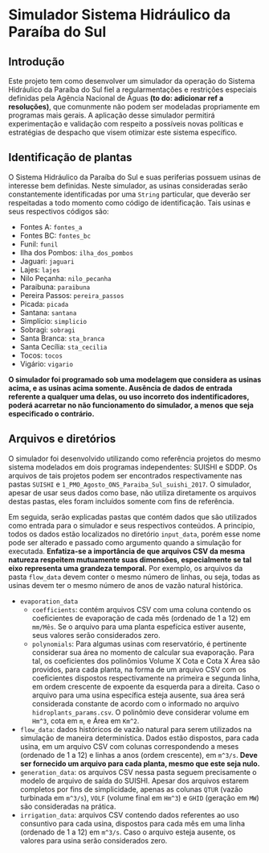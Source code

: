 # Simulador Sistema Hidráulico da Paraíba do Sul

## Introdução

Este projeto tem como desenvolver um simulador da operação do Sistema Hidráulico da Paraíba do Sul fiel a regularmentações e restrições especiais definidas pela Agência Nacional de Águas **(to do: adicionar ref a resoluções)**, que comunmente não podem ser modeladas propriamente em programas mais gerais. A aplicação desse simulador permitirá experimentação e validação com respeito a possíveis novas políticas e estratégias de despacho que visem otimizar este sistema específico.

## Identificação de plantas

O Sistema Hidráulico da Paraíba do Sul e suas periferias possuem usinas de interesse bem definidas. Neste simulador, as usinas consideradas serão constantemente identificadas por uma `String` particular, que deverão ser respeitadas a todo momento como código de identificação. Tais usinas e seus respectivos códigos são:
* Fontes A: `fontes_a`
* Fontes BC: `fontes_bc`
* Funil: `funil`
* Ilha dos Pombos: `ilha_dos_pombos`
* Jaguari: `jaguari`
* Lajes: `lajes`
* Nilo Peçanha: `nilo_pecanha`
* Paraibuna: `paraibuna`
* Pereira Passos: `pereira_passos`
* Picada: `picada`
* Santana: `santana`
* Simplício: `simplicio`
* Sobragi: `sobragi`
* Santa Branca: `sta_branca`
* Santa Cecília: `sta_cecilia`
* Tocos: `tocos`
* Vigário: `vigario`

**O simulador foi programado sob uma modelagem que considera as usinas acima, e as usinas acima somente. Ausência de dados de entrada referente a qualquer uma delas, ou uso incorreto dos indentificadores, poderá acarretar no não funcionamento do simulador, a menos que seja especificado o contrário.**

## Arquivos e diretórios

O simulador foi desenvolvido utilizando como referência projetos do mesmo sistema modelados em dois programas independentes: SUISHI e SDDP. Os arquivos de tais projetos podem ser encontrados respectivamente nas pastas `SUISHI` e `1_PMO_Agosto_ONS_Paraiba_Sul_suishi_2017`. O simulador, apesar de usar seus dados como base, não utiliza diretamente os arquivos destas pastas, eles foram incluídos somente com fins de referência.

Em seguida, serão explicadas pastas que contém dados que são utilizados como entrada para o simulador e seus respectivos conteúdos. A princípio, todos os dados estão localizados no diretório `input_data`, porém esse nome pode ser alterado e passado como argumento quando a simulação for executada. **Enfatiza-se a importância de que arquivos CSV da mesma natureza respeitem mutuamente suas dimensões, especialmente se tal eixo representa uma grandeza temporal.** Por exemplo, os arquivos da pasta `flow_data` devem conter o mesmo número de linhas, ou seja, todas as usinas devem ter o mesmo número de anos de vazão natural histórica.
* `evaporation_data`
  * `coefficients`: contém arquivos CSV com uma coluna contendo os coeficientes de evaporação de cada mês (ordenado de 1 a 12) em `mm/Mês`. Se o arquivo para uma planta espefícica estiver ausente, seus valores serão considerados zero.
  * `polynomials`: Para algumas usinas com reservatório, é pertinente considerar sua área no momento de calcular sua evaporação. Para tal, os coeficientes dos polinômios Volume X Cota e Cota X Área são providos, para cada planta, na forma de um arquivo CSV com os coeficientes dispostos respectivamente na primeira e segunda linha, em ordem crescente de expoente da esquerda para a direita. Caso o arquivo para uma usina específica esteja ausente, sua área será considerada constante de acordo com o informado no arquivo `hidroplants_params.csv`. O polinômio deve considerar volume em `Hm^3`, cota em `m`, e Área em `Km^2`.
* `flow_data`: dados históricos de vazão natural para serem utilizados na simulação de maneira determinística. Dados estão dispostos, para cada usina, em um arquivo CSV com colunas correspondendo a meses (ordenado de 1 a 12) e linhas a anos (ordem crescente), em `m^3/s`. **Deve ser fornecido um arquivo para cada planta, mesmo que este seja nulo.**
* `generation_data`: os arquivos CSV nessa pasta seguem precisamente o modelo de arquivo de saída do SUISHI. Apesar dos arquivos estarem completos por fins de simplicidade, apenas as colunas `QTUR` (vazão turbinada em `m^3/s`), `VOLF` (volume final em `Hm^3`) e `GHID` (geração em `MW`) são consideradas na prática.
* `irrigation_data`: arquivos CSV contendo dados referentes ao uso consuntivo para cada usina, dispostos para cada mês em uma linha (ordenado de 1 a 12) em `m^3/s`. Caso o arquivo esteja ausente, os valores para usina serão considerados zero.
